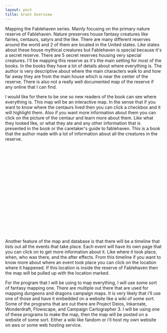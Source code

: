 ```yaml
---
layout: post
title: Grant Overview
---
```

  Mapping the Fablehaven series. Mainly focusing on the primary nature reserve of Fablehaven.  Nature preserves house fantasy creatures like fairies, centaurs, satyrs and the like.  There are many different reserves around the world and 2 of them are located in the United states.  Like states about these house mythical creatures but Fablehaven is special because it's a secret reserve.  There are 5 secret reserves housing very special creatures.  I'll be mapping this reserve as it's the main setting for most of the books.  In the books they have a lot of details about where everything is.  The author is very descriptive about where the main characters walk to and how far away they are from the main house which is near the center of the reserve.  There is also not a really well documented map of the reserve if any online that I can find.  
  
   I would like for there to be one so new readers of the book can see where everything is.  This map will be an interactive map.  In the sense that if you want to know where the centaurs lived then you can click a checkbox and it will highlight them.  Also if you want more information about them you can click on the picture of the centaur and learn more about them.  Like what they looked like, or what they ate and any other information that is presented in the book or the caretaker's guide to fablehaven.  This is a book that the author made with a lot of information about all the creatures in the reserve.  

<embed type="image/jpg" src="/images/caretakers.jpg" width="208" height="283">

  Another feature of the map and database is that there will be a timeline that lists out all the events that take place.  Each event will have its own page that you can click on to get more information about it.  Like where it took place, when, who was there, and the after effects.  From this timeline if you want to know more about where an event took place you can click on the location where it happened.  If this location is inside the reserve of Fablehaven then the map will be pulled up with the location marked.  
  
  For the program that I will be using to map everything, I will use some sort of fantasy mapping one.  There are multiple out there that are used for mapping dungeons and dragons campaign maps.  It is very likely that i'll use one of those and have it embedded on a website like a wiki of some sort.  Some of the programs that are out there are Project Deios, Inkarnate, Wonderdraft, Flowscape, and Campaign Cartographer 3.  I will be using one of these programs to make the map, then the map will be posted on a website of some sort.  Either a wiki like fandom or i’ll host my own website on aws or some web hosting service.  


<embed type="image/jpg" src="/images/fablehavencover.jpg" width="337" height="500">

